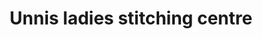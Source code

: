 ---
title: "Unnis ladies stitching centre"
url: /kollam/unnis-ladies-stitching-centre/
shop: tailor
---